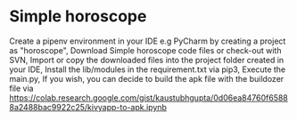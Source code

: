 # Simple horoscope
Create a pipenv environment in your IDE e.g PyCharm by creating a project as "horoscope",
Download Simple horoscope code files or check-out with SVN,
Import or copy the downloaded files into the project folder created in your IDE,
Install the lib/modules in the requirement.txt via pip3,
Execute the main.py,
If you wish, you can decide to build the apk file with the buildozer file via https://colab.research.google.com/gist/kaustubhgupta/0d06ea84760f65888a2488bac9922c25/kivyapp-to-apk.ipynb
